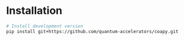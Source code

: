 # Installation

```bash
# Install development version
pip install git+https://github.com/quantum-accelerators/coapy.git
```
